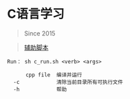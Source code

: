 # C语言学习
> Since 2015

> [辅助脚本](https://github.com/Kuangcp/Script/blob/master/shell/assistant/c_run.sh)

```
Run： sh c_run.sh <verb> <args>

      cpp file  编译并运行
  -c            清除当前目录所有可执行文件
  -h            帮助
```

